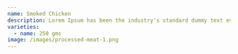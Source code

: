 ```yaml
---
name: Smoked Chicken
description: Lorem Ipsum has been the industry's standard dummy text ever since the 1500s.
varieties:
  - name: 250 gms
image: /images/processed-meat-1.png
---
```

